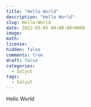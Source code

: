```yaml
---
title: "Hello World"
description: "Hello World"
slug: Hello-World
date: 2022-03-05 00:00:00+0000
image: 
math: 
license: 
hidden: false
comments: true
draft: false
categories:
  - Salyut
tags:
  - Salyut
---
```


Hello World